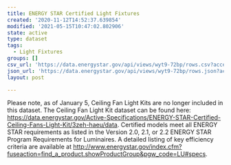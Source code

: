 ```yaml
---
title: ENERGY STAR Certified Light Fixtures
created: '2020-11-12T14:52:37.639854'
modified: '2021-05-15T10:47:02.802906'
state: active
type: dataset
tags:
  - Light Fixtures
groups: []
csv_url: 'https://data.energystar.gov/api/views/wyt9-72bp/rows.csv?accessType=DOWNLOAD'
json_url: 'https://data.energystar.gov/api/views/wyt9-72bp/rows.json?accessType=DOWNLOAD'
layout: post

---
```

Please note, as of January 5, Ceiling Fan Light Kits are no longer included in this dataset. The Ceiling Fan Light Kit dataset can be found here: https://data.energystar.gov/Active-Specifications/ENERGY-STAR-Certified-Ceiling-Fans-Light-Kit/3zeh-haeu/data. Certified models meet all ENERGY STAR requirements as listed in the Version 2.0, 2.1, or 2.2 ENERGY STAR Program Requirements for Luminaires. A detailed listing of key efficiency criteria are available at http://www.energystar.gov/index.cfm?fuseaction=find_a_product.showProductGroup&pgw_code=LU#specs.
